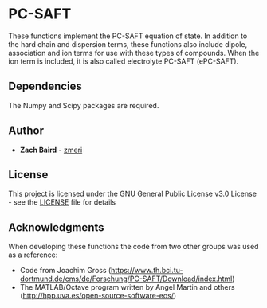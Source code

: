 # PC-SAFT

These functions implement the PC-SAFT equation of state. In addition to the hard chain and dispersion terms, these functions also include dipole, association and ion terms for use with these types of compounds. When the ion term is included, it is also called electrolyte PC-SAFT (ePC-SAFT).

## Dependencies

The Numpy and Scipy packages are required.

## Author

* **Zach Baird** - [zmeri](https://github.com/zmeri)

## License

This project is licensed under the GNU General Public License v3.0 License - see the [LICENSE](LICENSE) file for details

## Acknowledgments

When developing these functions the code from two other groups was used as a reference:
* Code from Joachim Gross (https://www.th.bci.tu-dortmund.de/cms/de/Forschung/PC-SAFT/Download/index.html)
* The MATLAB/Octave program written by Angel Martin and others (http://hpp.uva.es/open-source-software-eos/) 

